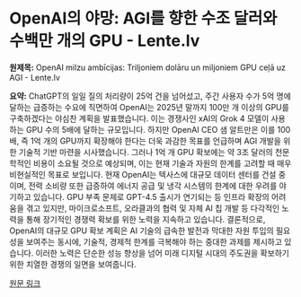 # OpenAI의 야망: AGI를 향한 수조 달러와 수백만 개의 GPU - Lente.lv

**원제목:** OpenAI milzu ambīcijas: Triljoniem dolāru un miljoniem GPU ceļā uz AGI - Lente.lv

**요약:** ChatGPT의 일일 질의 처리량이 25억 건을 넘어섰고, 주간 사용자 수가 5억 명에 달하는 급증하는 수요에 직면하여 OpenAI는 2025년 말까지 100만 개 이상의 GPU를 구축하겠다는 야심찬 계획을 발표했습니다.  이는 경쟁사인 xAI의 Grok 4 모델이 사용하는 GPU 수의 5배에 달하는 규모입니다.  하지만 OpenAI CEO 샘 알트만은 이를 100배, 즉 1억 개의 GPU까지 확장해야 한다는 더욱 과감한 목표를 언급하며 AGI 개발을 위한 기술적 기반 마련을 시사했습니다.  그러나 1억 개 GPU 확보에는 약 3조 달러의 천문학적인 비용이 소요될 것으로 예상되며,  이는 현재 기술과 자원의 한계를 고려할 때 매우 비현실적인 목표로 보입니다.  현재 OpenAI는 텍사스에 대규모 데이터 센터를 건설 중이며,  전력 소비량 또한 급증하여  에너지 공급 및 냉각 시스템의 한계에 대한 우려를 야기하고 있습니다.  GPU 부족 문제로 GPT-4.5 출시가 연기되는 등  인프라 확장의 어려움을 겪고 있지만,  마이크로소프트, 오라클과의 협력 및 자체 AI 칩 개발 등 다각적인 노력을 통해  장기적인 경쟁력 확보를 위한 노력을 지속하고 있습니다.  결론적으로, OpenAI의  대규모 GPU 확보 계획은  AI 기술의 급속한 발전과  막대한 자원 투입의 필요성을 보여주는 동시에,  기술적, 경제적 한계를 극복해야 하는  중대한 과제를 제시하고 있습니다.  이러한 노력은 단순한 성능 향상을 넘어  미래 디지털 시대의 주도권을 확보하기 위한  치열한 경쟁의 일면을 보여줍니다.

[원문 링크](https://lente.lv/tehno/raksts/openai-milzu-ambicijas-triljoniem-dolaru-un-miljoniem-gpu-cela-uz-agi-28740.html)
